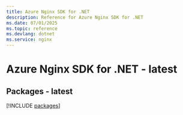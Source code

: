 ```yaml
---
title: Azure Nginx SDK for .NET
description: Reference for Azure Nginx SDK for .NET
ms.date: 07/01/2025
ms.topic: reference
ms.devlang: dotnet
ms.service: nginx
---
```

# Azure Nginx SDK for .NET - latest
## Packages - latest
[!INCLUDE [packages](nginx-index.md)]